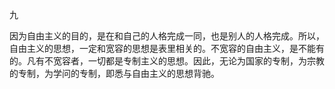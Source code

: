 九

  

因为自由主义的目的，是在和自己的人格完成一同，也是别人的人格完成。所以，自由主义的思想，一定和宽容的思想是表里相关的。不宽容的自由主义，是不能有的。凡有不宽容者，一切都是专制主义的思想。因此，无论为国家的专制，为宗教的专制，为学问的专制，即悉与自由主义的思想背驰。